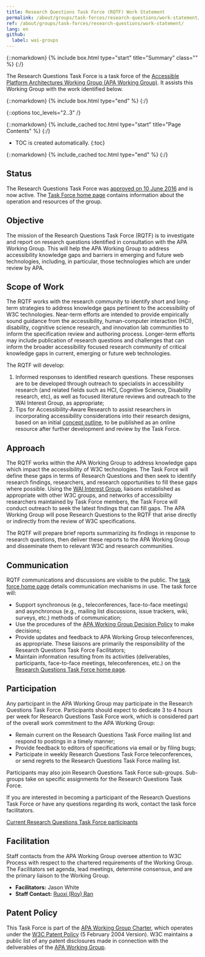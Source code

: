 ```yaml
---
title: Research Questions Task Force (RQTF) Work Statement
permalink: /about/groups/task-forces/research-questions/work-statement/
ref: /about/groups/task-forces/research-questions/work-statement/
lang: en
github:
  label: wai-groups
---
```


{::nomarkdown}
{% include box.html type="start" title="Summary" class="" %}
{:/}

The Research Questions Task Force is a task force of the [Accessible Platform Architectures Working Group (APA Working Group)](/about/groups/apawg/). It assists this Working Group with the work identified below.

{::nomarkdown}
{% include box.html type="end" %}
{:/}

{::options toc_levels="2..3" /}

{::nomarkdown}
{% include_cached toc.html type="start" title="Page Contents" %}
{:/}

-   TOC is created automatically.
{:toc}

{::nomarkdown}
{% include_cached toc.html type="end" %}
{:/}

## Status

The Research Questions Task Force was [approved on 10 June 2016](https://lists.w3.org/Archives/Public/public-apa-admin/2016Jun/0007.html) and is now active. The [Task Force home page](/about/groups/task-forces/research-questions/) contains information about the operation and resources of the group.

## Objective

The mission of the Research Questions Task Force (RQTF) is to investigate and report on research questions identified in consultation with the APA Working Group. This will help the APA Working Group to address accessibility knowledge gaps and barriers in emerging and future web technologies, including, in particular, those technologies which are under review by APA.

## Scope of Work

The RQTF works with the research community to identify short and long-term strategies to address knowledge gaps pertinent to the accessibility of W3C technologies. Near-term efforts are intended to provide empirically sound guidance from the accessibility, human-computer interaction (HCI), disability, cognitive science research, and innovation lab communities to inform the specification review and authoring process. Longer-term efforts may include publication of research questions and challenges that can inform the broader accessibility focused research community of critical knowledge gaps in current, emerging or future web technologies.

The RQTF will develop:

1. Informed responses to identified research questions. These responses are to be developed through outreach to specialists in accessibility research (and related fields such as HCI, Cognitive Science, Disability research, etc), as well as focused literature reviews and outreach to the WAI Interest Group, as appropriate;
2. Tips for Accessibility-Aware Research to assist researchers in incorporating accessibility considerations into their research designs, based on an initial [concept outline](https://www.w3.org/WAI/RD/wiki/Tips_for_Accessibility-Aware_Research), to be published as an online resource after further development and review by the Task Force.

## Approach

The RQTF works within the APA Working Group to address knowledge gaps which impact the accessibility of W3C technologies. The Task Force will define these gaps in terms of Research Questions and then seek to identify research findings, researchers, and research opportunities to fill these gaps where possible. Using the [WAI Interest Group](/about/groups/waiig/), liaisons established as appropriate with other W3C groups, and networks of accessibility researchers maintained by Task Force members, the Task Force will conduct outreach to seek the latest findings that can fill gaps. The APA Working Group will pose Research Questions to the RQTF that arise directly or indirectly from the review of W3C specifications.

The RQTF will prepare brief reports summarizing its findings in response to research questions, then deliver these reports to the APA Working Group and disseminate them to relevant W3C and research communities.

## Communication

RQTF communications and discussions are visible to the public. The [task force home page](/about/groups/task-forces/research-questions/) details communication mechanisms in use. The task force will:

- Support synchronous (e.g., teleconferences, face-to-face meetings) and asynchronous (e.g., mailing list discussions, issue trackers, wiki, surveys, etc.) methods of communication;
- Use the procedures of the [APA Working Group Decision Policy](/about/groups/apawg/decision-policy/) to make decisions;
- Provide updates and feedback to APA Working Group teleconferences, as appropriate. These liaisons are primarily the responsibility of the Research Questions Task Force Facilitators;
- Maintain information resulting from its activities (deliverables, participants, face-to-face meetings, teleconferences, etc.) on the [Research Questions Task Force home page](/about/groups/task-forces/research-questions/).

## Participation

Any participant in the APA Working Group may participate in the Research Questions Task Force. Participants should expect to dedicate 3 to 4 hours per week for Research Questions Task Force work, which is considered part of the overall work commitment to the APA Working Group:

- Remain current on the Research Questions Task Force mailing list and respond to postings in a timely manner;
- Provide feedback to editors of specifications via email or by filing bugs;
- Participate in weekly Research Questions Task Force teleconferences, or send regrets to the Research Questions Task Force mailing list.

Participants may also join Research Questions Task Force sub-groups. Sub-groups take on specific assignments for the Research Questions Task Force.

If you are interested in becoming a participant of the Research Questions Task Force or have any questions regarding its work, contact the task force facilitators.

[Current Research Questions Task Force participants](https://www.w3.org/2000/09/dbwg/details?group=91497&public=1)

## Facilitation

Staff contacts from the APA Working Group oversee attention to W3C Process with respect to the chartered requirements of the Working Group. The Facilitators set agenda, lead meetings, determine consensus, and are the primary liaison to the Working Group.

- **Facilitators:** Jason White
- **Staff Contact:** [Ruoxi (Roy) Ran](https://www.w3.org/People/Roy/)

## Patent Policy

This Task Force is part of the [APA Working Group Charter](https://www.w3.org/WAI/APA/charter), which operates under the [W3C Patent Policy](https://www.w3.org/Consortium/Patent-Policy-20040205/) (5 February 2004 Version). W3C maintains a public list of any patent disclosures made in connection with the deliverables of the [APA Working Group](https://www.w3.org/2004/01/pp-impl/83907/status).